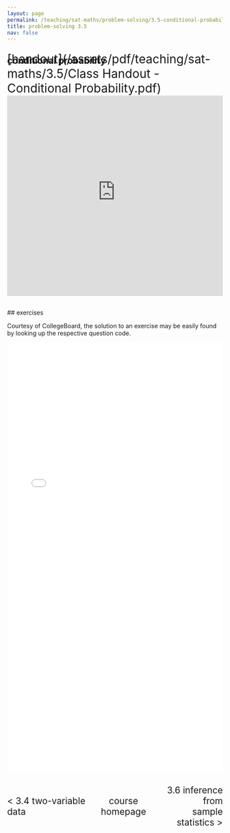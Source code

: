 ```yaml
---
layout: page
permalink: /teaching/sat-maths/problem-solving/3.5-conditional-probability/
title: problem-solving 3.5
nav: false
---
```


## conditional probability

<div style="margin-top: -50px;"></div>
<span style="float:right; font-size: 2em;">  [handout](/assets/pdf/teaching/sat-maths/3.5/Class Handout - Conditional Probability.pdf)</span> 
<br> 
<div style="margin-top: 30px;"></div>
<iframe 
    class="rounded z-depth-1" 
    zoomable="true" 
    style="width: 100%; height: 350pt;" 
    src="https://www.youtube-nocookie.com/embed/XDC6p4I1A60?si=CsHSEePzUVpmf3fJ" 
    title="YouTube video player" 
    frameborder="0" 
    allow="accelerometer; autoplay; clipboard-write; encrypted-media; gyroscope; picture-in-picture; web-share" 
    referrerpolicy="strict-origin-when-cross-origin" 
    allowfullscreen>
</iframe>


<div style="margin-top: 30px;"></div>
## exercises 

Courtesy of CollegeBoard, the solution to an exercise may be easily found by looking up the respective question code.

<center>
<iframe src="/assets/pdf/teaching/sat-maths/3.5/Exercises - Conditional Probability.pdf" width="100%" height="1000" style="border: none;">
  <p>Your browser does not support iframes.</p>
</iframe>
</center>

<div style="margin-top: 30px;"></div>
<div style="display: flex; justify-content: space-between; align-items: center;">
  <a href="/teaching/sat-maths/problem-solving/3.4-two-variable-data/" style="font-size: 1.5em; text-decoration: none;"> < 3.4 two-variable data </a>
  <a href="/teaching/sat-maths/" style="font-size: 1.5em; text-decoration: none; text-align: center;"> course homepage </a>
  <a href="/teaching/sat-maths/problem-solving/3.6-inference-from-sample-statistics/" style="font-size: 1.5em; text-decoration: none; text-align: right;"> 3.6 inference from <br> sample statistics  > </a>
</div>

